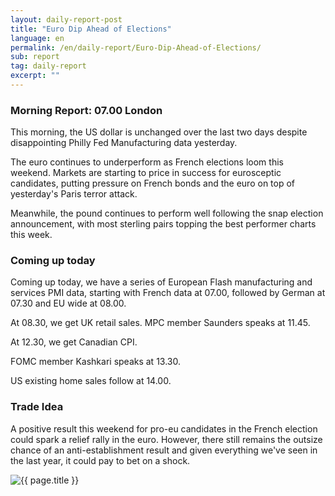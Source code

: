 ```yaml
---
layout: daily-report-post
title: "Euro Dip Ahead of Elections"
language: en
permalink: /en/daily-report/Euro-Dip-Ahead-of-Elections/
sub: report
tag: daily-report
excerpt: ""
---
```

### Morning Report: 07.00 London

This morning, the US dollar is unchanged over the last two days despite disappointing Philly Fed Manufacturing data yesterday. 

The euro continues to underperform as French elections loom this weekend. Markets are starting to price in success for eurosceptic candidates, putting pressure on French bonds and the euro on top of yesterday's Paris terror attack. 

Meanwhile, the pound continues to perform well following the snap election announcement, with most sterling pairs topping the best performer charts this week. 


### Coming up today

Coming up today, we have a series of European Flash manufacturing and services PMI data, starting with French data at 07.00, followed by German at 07.30 and EU wide at 08.00. 

At 08.30, we get UK retail sales. MPC member Saunders speaks at 11.45. 

At 12.30, we get Canadian CPI. 

FOMC member Kashkari speaks at 13.30. 

US existing home sales follow at 14.00.


### Trade Idea

A positive result this weekend for pro-eu candidates in the French election could spark a relief rally in the euro. However, there still remains the outsize chance of an anti-establishment result and given everything we've seen in the last year, it could pay to bet on a shock.

<p><img src="{{ "/assets/images/daily-report/2017-04-21_07-33-50.jpg" | relative_url }}" alt="{{ page.title }}" title="{{ page.title }}"></p>
